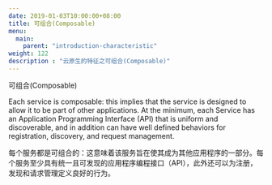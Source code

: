 ```yaml
---
date: 2019-01-03T10:00:00+08:00
title: 可组合(Composable)
menu:
  main:
    parent: "introduction-characteristic"
weight: 122
description : "云原生的特征之可组合(Composable)"
---
```




可组合(Composable)

Each service is composable: this implies that the service is designed to allow it to be part of other applications. At the minimum, each Service has an Application Programming Interface (API) that is uniform and discoverable, and in addition can have well defined behaviors for registration, discovery, and request management.

每个服务都是可组合的：这意味着该服务旨在使其成为其他应用程序的一部分。每个服务至少具有统一且可发现的应用程序编程接口（API），此外还可以为注册，发现和请求管理定义良好的行为。


